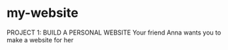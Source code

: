 # my-website
PROJECT 1: BUILD A PERSONAL WEBSITE
Your friend Anna wants you to make a website for her
